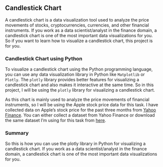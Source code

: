 ## Candlestick Chart

A candlestick chart is a data visualization tool used to analyze the price movements of stocks, cryptocurrencies, currencies, and other financial instruments. If you work as a data scientist/analyst in the finance domain, a candlestick chart is one of the most important data visualizations for you. So if you want to learn how to visualize a candlestick chart, this project is for you.

### Candlestick Chart using Python

To visualize a candlestick chart using the Python programming language, you can use any data visualization library in Python like `Matplotlib` or `Plotly`. The `plotly` library provides better features for visualizing a candlestick chart and also makes it interactive at the same time. So in this project, I will be using the `plotly` library for visualizing a candlestick chart.

As this chart is mainly used to analyze the price movements of financial instruments, so I will be using the Apple stock price data for this task. I have collected data on Apple’s stock price for the past three months from [Yahoo Finance](https://finance.yahoo.com/quote/AAPL/history?p=AAPL). You can either collect a dataset from Yahoo Finance or download the same dataset I’m using for this task from [here](https://raw.githubusercontent.com/zul-m/PythonProjects/main/AAPL.csv).

### Summary

So this is how you can use the plotly library in Python for visualizing a candlestick chart. If you work as a data scientist/analyst in the finance domain, a candlestick chart is one of the most important data visualizations for you.